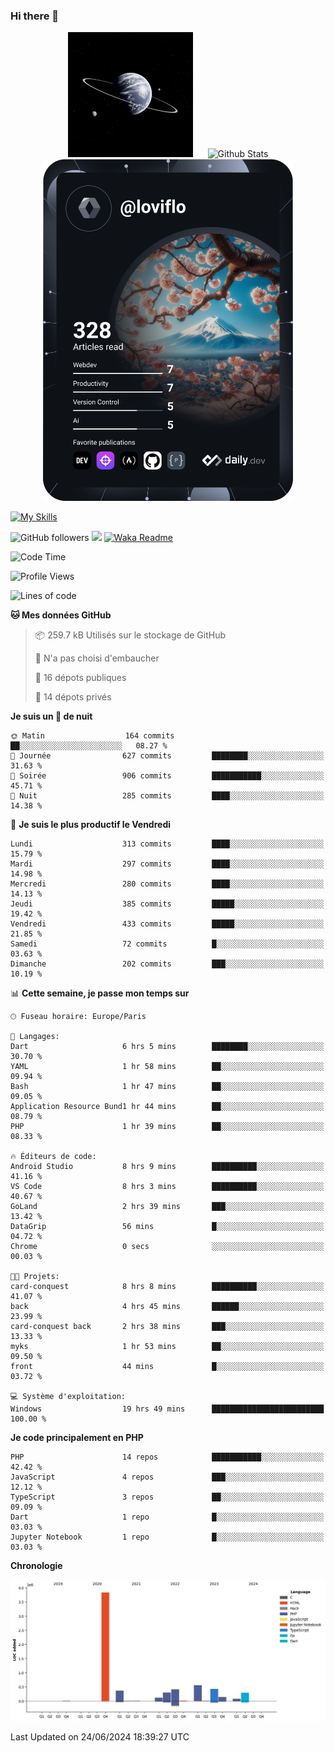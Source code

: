 ### Hi there 👋

<p align="center">
  <img src="https://github.com/Loviflo/Loviflo/blob/main/img/portrait.jpg" alt="Loviflo" height="200" style="margin-right: 20px"/>
  <img src="https://github-readme-stats.vercel.app/api?username=Loviflo&show_icons=true&theme=graywhite" alt="Github Stats" />
  <a href="https://app.daily.dev/loviflo"><img src="https://github.com/loviflo/loviflo/blob/main/devcard.svg" width="400" alt="Loviflo's Dev Card"/></a>
</p>

[![My Skills](https://skillicons.dev/icons?i=php,laravel,symfony,dotnet,cs,nodejs,mysql,postgres,js,ts,html,css,sass,angular,react,electron,docker,webpack,vscode,figma,git,github,gitlab,nginx,postman&perline=5)](https://skillicons.dev)

![GitHub followers](https://img.shields.io/github/followers/Loviflo?label=Follow&style=social)
![](https://visitor-badge.glitch.me/badge?page_id=Loviflo.Loviflo)
[![Waka Readme](https://github.com/Loviflo/Loviflo/actions/workflows/update-stats.yml/badge.svg)](https://github.com/Loviflo/Loviflo/actions/workflows/update-stats.yml)

<!--START_SECTION:waka-->
![Code Time](http://img.shields.io/badge/Code%20Time-2%2C206%20hrs%2041%20mins-blue)

![Profile Views](http://img.shields.io/badge/Vues%20du%20profil-0-blue)

![Lines of code](https://img.shields.io/badge/Depuis%20Hello%20World%2C%20j%27ai%20%C3%A9crit-6.6%20million%20Lignes%20de%20code-blue)

**🐱 Mes données GitHub** 

> 📦 259.7 kB Utilisés sur le stockage de GitHub 
 > 
> 🚫 N'a pas choisi d'embaucher
 > 
> 📜 16 dépots publiques 
 > 
> 🔑 14 dépots privés 
 > 
**Je suis un 🦉 de nuit** 

```text
🌞 Matin                  164 commits         ██░░░░░░░░░░░░░░░░░░░░░░░   08.27 % 
🌆 Journée                627 commits         ████████░░░░░░░░░░░░░░░░░   31.63 % 
🌃 Soirée                 906 commits         ███████████░░░░░░░░░░░░░░   45.71 % 
🌙 Nuit                   285 commits         ████░░░░░░░░░░░░░░░░░░░░░   14.38 % 
```
📅 **Je suis le plus productif le Vendredi** 

```text
Lundi                    313 commits         ████░░░░░░░░░░░░░░░░░░░░░   15.79 % 
Mardi                    297 commits         ████░░░░░░░░░░░░░░░░░░░░░   14.98 % 
Mercredi                 280 commits         ████░░░░░░░░░░░░░░░░░░░░░   14.13 % 
Jeudi                    385 commits         █████░░░░░░░░░░░░░░░░░░░░   19.42 % 
Vendredi                 433 commits         █████░░░░░░░░░░░░░░░░░░░░   21.85 % 
Samedi                   72 commits          █░░░░░░░░░░░░░░░░░░░░░░░░   03.63 % 
Dimanche                 202 commits         ███░░░░░░░░░░░░░░░░░░░░░░   10.19 % 
```


📊 **Cette semaine, je passe mon temps sur** 

```text
🕑︎ Fuseau horaire: Europe/Paris

💬 Langages: 
Dart                     6 hrs 5 mins        ████████░░░░░░░░░░░░░░░░░   30.70 % 
YAML                     1 hr 58 mins        ██░░░░░░░░░░░░░░░░░░░░░░░   09.94 % 
Bash                     1 hr 47 mins        ██░░░░░░░░░░░░░░░░░░░░░░░   09.05 % 
Application Resource Bund1 hr 44 mins        ██░░░░░░░░░░░░░░░░░░░░░░░   08.79 % 
PHP                      1 hr 39 mins        ██░░░░░░░░░░░░░░░░░░░░░░░   08.33 % 

🔥 Éditeurs de code: 
Android Studio           8 hrs 9 mins        ██████████░░░░░░░░░░░░░░░   41.16 % 
VS Code                  8 hrs 3 mins        ██████████░░░░░░░░░░░░░░░   40.67 % 
GoLand                   2 hrs 39 mins       ███░░░░░░░░░░░░░░░░░░░░░░   13.42 % 
DataGrip                 56 mins             █░░░░░░░░░░░░░░░░░░░░░░░░   04.72 % 
Chrome                   0 secs              ░░░░░░░░░░░░░░░░░░░░░░░░░   00.03 % 

🐱‍💻 Projets: 
card-conquest            8 hrs 8 mins        ██████████░░░░░░░░░░░░░░░   41.07 % 
back                     4 hrs 45 mins       ██████░░░░░░░░░░░░░░░░░░░   23.99 % 
card-conquest back       2 hrs 38 mins       ███░░░░░░░░░░░░░░░░░░░░░░   13.33 % 
myks                     1 hr 53 mins        ██░░░░░░░░░░░░░░░░░░░░░░░   09.50 % 
front                    44 mins             █░░░░░░░░░░░░░░░░░░░░░░░░   03.72 % 

💻 Système d'exploitation: 
Windows                  19 hrs 49 mins      █████████████████████████   100.00 % 
```

**Je code principalement en PHP** 

```text
PHP                      14 repos            ███████████░░░░░░░░░░░░░░   42.42 % 
JavaScript               4 repos             ███░░░░░░░░░░░░░░░░░░░░░░   12.12 % 
TypeScript               3 repos             ██░░░░░░░░░░░░░░░░░░░░░░░   09.09 % 
Dart                     1 repo              █░░░░░░░░░░░░░░░░░░░░░░░░   03.03 % 
Jupyter Notebook         1 repo              █░░░░░░░░░░░░░░░░░░░░░░░░   03.03 % 
```



**Chronologie**

![Lines of Code chart](https://raw.githubusercontent.com/Loviflo/Loviflo/main/assets/bar_graph.png)


 Last Updated on 24/06/2024 18:39:27 UTC
<!--END_SECTION:waka-->
